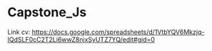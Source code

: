 # Capstone_Js
Link cv:
https://docs.google.com/spreadsheets/d/1VtbYQV6Mkzjq-IQdSLF0cC2T2Li6wwZ8njxSyUTZ7YQ/edit#gid=0
